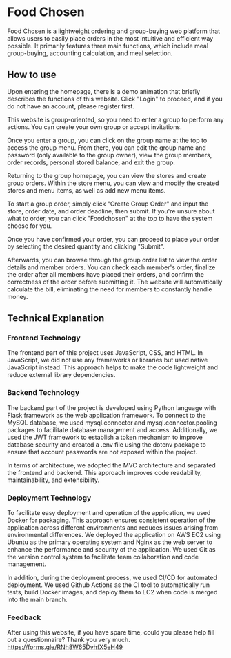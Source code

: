 

# Food Chosen
Food Chosen is a lightweight ordering and group-buying web platform that allows users to easily place orders in the most intuitive and efficient way possible. It primarily features three main functions, which include meal group-buying, accounting calculation, and meal selection.
## How to use
Upon entering the homepage, there is a demo animation that briefly describes the functions of this website. Click "Login" to proceed, and if you do not have an account, please register first.

This website is group-oriented, so you need to enter a group to perform any actions. You can create your own group or accept invitations.

Once you enter a group, you can click on the group name at the top to access the group menu. From there, you can edit the group name and password (only available to the group owner), view the group members, order records, personal stored balance, and exit the group.

Returning to the group homepage, you can view the stores and create group orders. Within the store menu, you can view and modify the created stores and menu items, as well as add new menu items.

To start a group order, simply click "Create Group Order" and input the store, order date, and order deadline, then submit. If you're unsure about what to order, you can click "Foodchosen" at the top to have the system choose for you.

Once you have confirmed your order, you can proceed to place your order by selecting the desired quantity and clicking "Submit".

Afterwards, you can browse through the group order list to view the order details and member orders. You can check each member's order, finalize the order after all members have placed their orders, and confirm the correctness of the order before submitting it. The website will automatically calculate the bill, eliminating the need for members to constantly handle money.

## Technical Explanation
### Frontend Technology
The frontend part of this project uses JavaScript, CSS, and HTML. In JavaScript, we did not use any frameworks or libraries but used native JavaScript instead. This approach helps to make the code lightweight and reduce external library dependencies.

### Backend Technology
The backend part of the project is developed using Python language with Flask framework as the web application framework. To connect to the MySQL database, we used mysql.connector and mysql.connector.pooling packages to facilitate database management and access. Additionally, we used the JWT framework to establish a token mechanism to improve database security and created a .env file using the dotenv package to ensure that account passwords are not exposed within the project.

In terms of architecture, we adopted the MVC architecture and separated the frontend and backend. This approach improves code readability, maintainability, and extensibility.

### Deployment Technology
To facilitate easy deployment and operation of the application, we used Docker for packaging. This approach ensures consistent operation of the application across different environments and reduces issues arising from environmental differences. We deployed the application on AWS EC2 using Ubuntu as the primary operating system and Nginx as the web server to enhance the performance and security of the application. We used Git as the version control system to facilitate team collaboration and code management.

In addition, during the deployment process, we used CI/CD for automated deployment. We used Github Actions as the CI tool to automatically run tests, build Docker images, and deploy them to EC2 when code is merged into the main branch.

### Feedback
After using this website, if you have spare time, could you please help fill out a questionnaire? Thank you very much.
https://forms.gle/RNh8W65DvhfX5eH49
